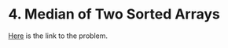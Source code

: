 # 4. Median of Two Sorted Arrays

[Here](https://leetcode.com/problems/median-of-two-sorted-arrays/) is the link to the problem.
